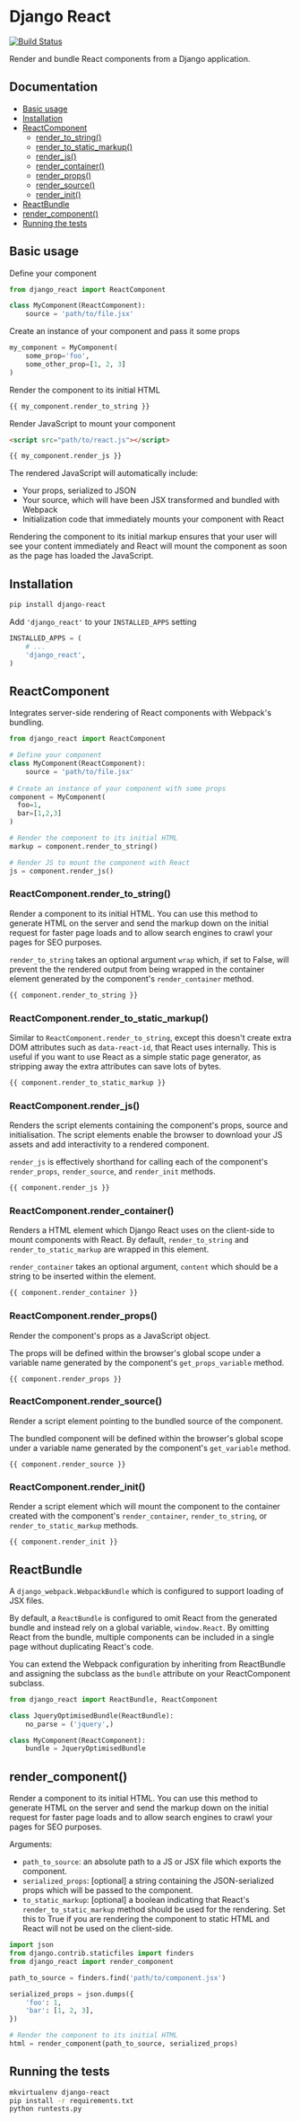 Django React
============

[![Build Status](https://travis-ci.org/markfinger/django-react.svg?branch=master)](https://travis-ci.org/markfinger/django-react)

Render and bundle React components from a Django application.

Documentation
-------------

- [Basic usage](#basic-usage)
- [Installation](#installation)
- [ReactComponent](#reactcomponent)
  - [render_to_string()](#reactcomponentrender_to_string)
  - [render_to_static_markup()](#reactcomponentrender_to_static_markup)
  - [render_js()](#reactcomponentrender_js)
  - [render_container()](#reactcomponentrender_container)
  - [render_props()](#reactcomponentrender_props)
  - [render_source()](#reactcomponentrender_source)
  - [render_init()](#reactcomponentrender_init)
- [ReactBundle](#reactbundle)
- [render_component()](#render_component)
- [Running the tests](#running-the-tests)

Basic usage
-----------

Define your component

```python
from django_react import ReactComponent

class MyComponent(ReactComponent):
    source = 'path/to/file.jsx'
```

Create an instance of your component and pass it some props

```python
my_component = MyComponent(
    some_prop='foo',
    some_other_prop=[1, 2, 3]
)
```

Render the component to its initial HTML

```html
{{ my_component.render_to_string }}
```

Render JavaScript to mount your component

```html
<script src="path/to/react.js"></script>

{{ my_component.render_js }}
```

The rendered JavaScript will automatically include:
- Your props, serialized to JSON
- Your source, which will have been JSX transformed and bundled with Webpack
- Initialization code that immediately mounts your component with React

Rendering the component to its initial markup ensures that your user will see
your content immediately and React will mount the component as soon as the 
page has loaded the JavaScript.

Installation
------------

```bash
pip install django-react
```

Add `'django_react'` to your `INSTALLED_APPS` setting

```python
INSTALLED_APPS = (
    # ...
    'django_react',
)
```

ReactComponent
--------------

Integrates server-side rendering of React components with Webpack's bundling.

```python
from django_react import ReactComponent

# Define your component
class MyComponent(ReactComponent):
    source = 'path/to/file.jsx'
    
# Create an instance of your component with some props
component = MyComponent(
  foo=1,
  bar=[1,2,3]
)

# Render the component to its initial HTML
markup = component.render_to_string()

# Render JS to mount the component with React
js = component.render_js()
```

### ReactComponent.render_to_string()

Render a component to its initial HTML. You can use this method to generate HTML
on the server and send the markup down on the initial request for faster page loads
and to allow search engines to crawl your pages for SEO purposes.

`render_to_string` takes an optional argument `wrap` which, if set to False, will
prevent the the rendered output from being wrapped in the container element
generated by the component's `render_container` method.

```html
{{ component.render_to_string }}
```

### ReactComponent.render_to_static_markup()

Similar to `ReactComponent.render_to_string`, except this doesn't create
extra DOM attributes such as `data-react-id`, that React uses internally.
This is useful if you want to use React as a simple static page generator,
as stripping away the extra attributes can save lots of bytes.

```html
{{ component.render_to_static_markup }}
```

### ReactComponent.render_js()

Renders the script elements containing the component's props, source and
initialisation. The script elements enable the browser to download your JS
assets and add interactivity to a rendered component.

`render_js` is effectively shorthand for calling each of the component's
`render_props`, `render_source`, and `render_init` methods.

```html
{{ component.render_js }}
```

### ReactComponent.render_container()

Renders a HTML element which Django React uses on the client-side to 
mount components with React. By default, `render_to_string` and `render_to_static_markup`
are wrapped in this element.

`render_container` takes an optional argument, `content` which should be a string to be
inserted within the element.

```html
{{ component.render_container }}
```

### ReactComponent.render_props()

Render the component's props as a JavaScript object.

The props will be defined within the browser's global scope under a
variable name generated by the component's `get_props_variable` method.

```
{{ component.render_props }}
```

### ReactComponent.render_source()

Render a script element pointing to the bundled source of the component.

The bundled component will be defined within the browser's global scope
under a variable name generated by the component's `get_variable` method.

```
{{ component.render_source }}
```

### ReactComponent.render_init()

Render a script element which will mount the component to the container 
created with the component's `render_container`, `render_to_string`, 
or `render_to_static_markup` methods.

```
{{ component.render_init }}
```

ReactBundle
-----------

A `django_webpack.WebpackBundle` which is configured to support loading of JSX files.

By default, a `ReactBundle` is configured to omit React from the generated bundle
and instead rely on a global variable, `window.React`. By omitting React from the bundle,
multiple components can be included in a single page without duplicating React's code.

You can extend the Webpack configuration by inheriting from ReactBundle and assigning
the subclass as the `bundle` attribute on your ReactComponent subclass.

```python
from django_react import ReactBundle, ReactComponent

class JqueryOptimisedBundle(ReactBundle):
    no_parse = ('jquery',)

class MyComponent(ReactComponent):
    bundle = JqueryOptimisedBundle
```

render_component()
------------------

Render a component to its initial HTML. You can use this method to generate HTML
on the server and send the markup down on the initial request for faster page loads
and to allow search engines to crawl your pages for SEO purposes.

Arguments:

- `path_to_source`: an absolute path to a JS or JSX file which exports the component.
- `serialized_props`: [optional] a string containing the JSON-serialized props which will
  be passed to the component.
- `to_static_markup`: [optional] a boolean indicating that React's `render_to_static_markup`
  method should be used for the rendering. Set this to True if you are rendering the component
  to static HTML and React will not be used on the client-side.

```python
import json
from django.contrib.staticfiles import finders
from django_react import render_component

path_to_source = finders.find('path/to/component.jsx')

serialized_props = json.dumps({
    'foo': 1,
    'bar': [1, 2, 3],
})

# Render the component to its initial HTML
html = render_component(path_to_source, serialized_props)
```

Running the tests
-----------------

```bash
mkvirtualenv django-react
pip install -r requirements.txt
python runtests.py
```

